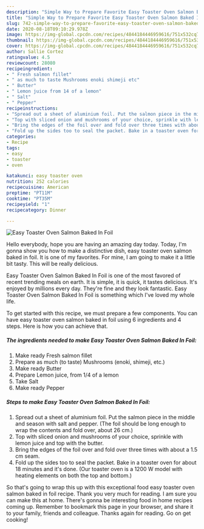 ```yaml
---
description: "Simple Way to Prepare Favorite Easy Toaster Oven Salmon Baked In Foil"
title: "Simple Way to Prepare Favorite Easy Toaster Oven Salmon Baked In Foil"
slug: 742-simple-way-to-prepare-favorite-easy-toaster-oven-salmon-baked-in-foil
date: 2020-08-18T09:10:29.978Z
image: https://img-global.cpcdn.com/recipes/4844184446959616/751x532cq70/easy-toaster-oven-salmon-baked-in-foil-recipe-main-photo.jpg
thumbnail: https://img-global.cpcdn.com/recipes/4844184446959616/751x532cq70/easy-toaster-oven-salmon-baked-in-foil-recipe-main-photo.jpg
cover: https://img-global.cpcdn.com/recipes/4844184446959616/751x532cq70/easy-toaster-oven-salmon-baked-in-foil-recipe-main-photo.jpg
author: Sallie Cortez
ratingvalue: 4.5
reviewcount: 28080
recipeingredient:
- " Fresh salmon fillet"
- " as much to taste Mushrooms enoki shimeji etc"
- " Butter"
- " Lemon juice from 14 of a lemon"
- " Salt"
- " Pepper"
recipeinstructions:
- "Spread out a sheet of aluminium foil. Put the salmon piece in the middle and season with salt and pepper. (The foil should be long enough to wrap the contents and fold over, about 26 cm.)"
- "Top with sliced onion and mushrooms of your choice, sprinkle with lemon juice and top with the butter."
- "Bring the edges of the foil over and fold over three times with about a 1.5 cm seam."
- "Fold up the sides too to seal the packet. Bake in a toaster oven for about 18 minutes and it&#39;s done. (Our toaster oven is a 1200 W model with heating elements on both the top and bottom.)"
categories:
- Recipe
tags:
- easy
- toaster
- oven

katakunci: easy toaster oven 
nutrition: 252 calories
recipecuisine: American
preptime: "PT11M"
cooktime: "PT35M"
recipeyield: "1"
recipecategory: Dinner

---
```



![Easy Toaster Oven Salmon Baked In Foil](https://img-global.cpcdn.com/recipes/4844184446959616/751x532cq70/easy-toaster-oven-salmon-baked-in-foil-recipe-main-photo.jpg)

Hello everybody, hope you are having an amazing day today. Today, I'm gonna show you how to make a distinctive dish, easy toaster oven salmon baked in foil. It is one of my favorites. For mine, I am going to make it a little bit tasty. This will be really delicious.

Easy Toaster Oven Salmon Baked In Foil is one of the most favored of recent trending meals on earth. It is simple, it is quick, it tastes delicious. It's enjoyed by millions every day. They're fine and they look fantastic. Easy Toaster Oven Salmon Baked In Foil is something which I've loved my whole life.




To get started with this recipe, we must prepare a few components. You can have easy toaster oven salmon baked in foil using 6 ingredients and 4 steps. Here is how you can achieve that.

<!--inarticleads1-->

##### The ingredients needed to make Easy Toaster Oven Salmon Baked In Foil:

1. Make ready  Fresh salmon fillet
1. Prepare  as much (to taste) Mushrooms (enoki, shimeji, etc.)
1. Make ready  Butter
1. Prepare  Lemon juice, from 1/4 of a lemon
1. Take  Salt
1. Make ready  Pepper




<!--inarticleads2-->

##### Steps to make Easy Toaster Oven Salmon Baked In Foil:

1. Spread out a sheet of aluminium foil. Put the salmon piece in the middle and season with salt and pepper. (The foil should be long enough to wrap the contents and fold over, about 26 cm.)
1. Top with sliced onion and mushrooms of your choice, sprinkle with lemon juice and top with the butter.
1. Bring the edges of the foil over and fold over three times with about a 1.5 cm seam.
1. Fold up the sides too to seal the packet. Bake in a toaster oven for about 18 minutes and it&#39;s done. (Our toaster oven is a 1200 W model with heating elements on both the top and bottom.)




So that's going to wrap this up with this exceptional food easy toaster oven salmon baked in foil recipe. Thank you very much for reading. I am sure you can make this at home. There's gonna be interesting food in home recipes coming up. Remember to bookmark this page in your browser, and share it to your family, friends and colleague. Thanks again for reading. Go on get cooking!

